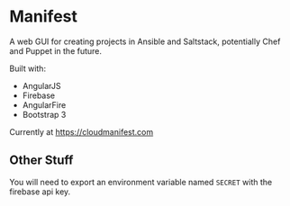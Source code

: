 # Manifest

A web GUI for creating projects in Ansible and Saltstack, potentially Chef and Puppet in the future.

Built with:

- AngularJS
- Firebase
- AngularFire
- Bootstrap 3

Currently at https://cloudmanifest.com

## Other Stuff

You will need to export an environment variable named `SECRET` with the firebase api key.
